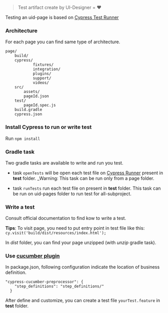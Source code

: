 > Test artifact create by UI-Designer = ❤

Testing an uid-page is based on [Cypress Test Runner](https://docs.cypress.io/guides/overview/why-cypress.html#)

### Architecture
For each page you can find same type of architecture.
```
page/
    build/  
    cypress/
            fixtures/
            integration/
            plugins/
            support/
            videos/
    src/
        assets/
        pageId.json
    test/
        pageId.spec.js
    build.gradle
    cypress.json
  ```  

### Install Cypress to run or write test
Run ``npm install``

### Gradle task

Two gradle tasks are available to write and run you test.
* task ``openTests`` will be open each test file on [Cypress Runner](https://docs.cypress.io/guides/core-concepts/test-runner.html#) present in **test** folder.
_Warning: This task can be run only from a page folder.

* task ``runTests`` run each test file on present in **test** folder. This task can be run on uid-pages folder to run test for all-subproject.
  
### Write a test
Consult official documentation to find kow to write a test.

**Tips**: To visit page, you need to put entry point in test file like this: 
 ``cy.visit('build/dist/resources/index.html');``
 
 In _dist_ folder, you can find your page unzipped (with _unzip_ gradle task).
 
 
 ### Use [cucumber plugin](https://github.com/TheBrainFamily/cypress-cucumber-preprocessor)
 In package.json, following configuration indicate the location of business definition. 
 ```
 "cypress-cucumber-preprocessor": {
     "step_definitions": "step_definitions/"
   }
 ```
 
 After define and customize, you can create a test file ``yourTest.feature`` in **test** folder.